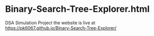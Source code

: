 # Binary-Search-Tree-Explorer.html
DSA Simulation Project
the website is live at  https://pk6067.github.io/Binary-Search-Tree-Explorer/
